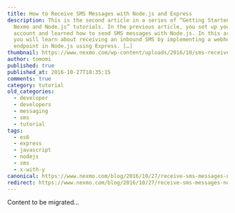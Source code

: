 ```yaml
---
title: How to Receive SMS Messages with Node.js and Express
description: This is the second article in a series of “Getting Started with
  Nexmo and Node.js” tutorials. In the previous article, you set up your Nexmo
  account and learned how to send SMS messages with Node.js. In this article,
  you will learn about receiving an inbound SMS by implementing a webhook
  endpoint in Node.js using Express. […]
thumbnail: https://www.nexmo.com/wp-content/uploads/2016/10/sms-receive-node.png
author: tomomi
published: true
published_at: 2016-10-27T18:35:15
comments: true
category: tutorial
old_categories:
  - developer
  - developers
  - messaging
  - sms
  - tutorial
tags:
  - es6
  - express
  - javascript
  - nodejs
  - sms
  - x-with-y
canonical: https://www.nexmo.com/blog/2016/10/27/receive-sms-messages-node-js-express-dr
redirect: https://www.nexmo.com/blog/2016/10/27/receive-sms-messages-node-js-express-dr
---
```

Content to be migrated...